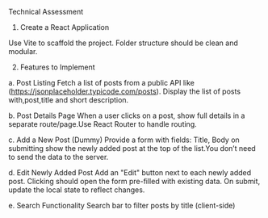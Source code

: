 Technical Assessment
1. Create a React Application

Use Vite to scaffold the project. Folder structure should be clean and modular.

2. Features to Implement

a. Post Listing
Fetch a list of posts from a public API like (https://jsonplaceholder.typicode.com/posts). Display the list of posts with,post,title and short description.

b. Post Details Page
When a user clicks on a post, show full details in a separate route/page.Use React Router to handle routing.

c. Add a New Post (Dummy)
Provide a form with fields: Title, Body on submitting show the newly added post at the top of the list.You don’t need to send the data to the server.

d. Edit Newly Added Post
Add an "Edit" button next to each newly added post. Clicking should open the form pre-filled with existing data. On submit, update the local state to reflect changes.

e. Search Functionality
Search bar to filter posts by title (client-side)
